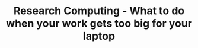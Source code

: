---
layout: workshop
category: workshop
title: "Research Computing - What to do when your work gets too big for your laptop"
time: 12:00 PM - 1:00 PM PST
human_date: "February 3 and 4"
year: 2025
location: UC Santa Barbara Library, Room 2509
instructors: Brian Emery, Jay Chi, Jose Niño Muriel, Seth Erickson
helpers:
pre_workshop_survey: "https://ucsb.co1.qualtrics.com/jfe/form/SV_1zu1a9eHmqQPR9c"
post_workshop_survey: "https://ucsb.co1.qualtrics.com/jfe/form/SV_a5Uzcuc75oELlT8"
shoreline_url: "https://cglink.me/2dD/r2264676"
lesson_url:
description: "We're hosting two identical seminars, on February 3 and 4. Register for the one that best suits your schedule. Lunch will be provided!
<br> 
Join us for this 1-hour seminar on Research Computing resources at UCSB, designed for researchers tackling complex projects that exceed their laptop's capabilities. This session will cover fundamental computing concepts (CPU, GPU, RAM, hard drive), what computer clusters are, and clarify what these mean for your research. Explore the full compute spectrum, from laptops to high-performance clusters, and discover campus and national resources available to optimize your workflows, so you can close your laptop and still get work done."
---
